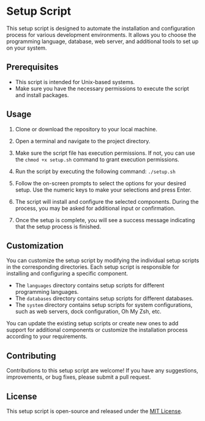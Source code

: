 # Setup Script

This setup script is designed to automate the installation and configuration process for various development environments. It allows you to choose the programming language, database, web server, and additional tools to set up on your system.

## Prerequisites

- This script is intended for Unix-based systems.
- Make sure you have the necessary permissions to execute the script and install packages.

## Usage

1. Clone or download the repository to your local machine.

2. Open a terminal and navigate to the project directory.

3. Make sure the script file has execution permissions. If not, you can use the `chmod +x setup.sh` command to grant execution permissions.

4. Run the script by executing the following command: `./setup.sh`

5. Follow the on-screen prompts to select the options for your desired setup. Use the numeric keys to make your selections and press Enter.

6. The script will install and configure the selected components. During the process, you may be asked for additional input or confirmation.

7. Once the setup is complete, you will see a success message indicating that the setup process is finished.

## Customization

You can customize the setup script by modifying the individual setup scripts in the corresponding directories. Each setup script is responsible for installing and configuring a specific component.

- The `languages` directory contains setup scripts for different programming languages.
- The `databases` directory contains setup scripts for different databases.
- The `system` directory contains setup scripts for system configurations, such as web servers, dock configuration, Oh My Zsh, etc.

You can update the existing setup scripts or create new ones to add support for additional components or customize the installation process according to your requirements.

## Contributing

Contributions to this setup script are welcome! If you have any suggestions, improvements, or bug fixes, please submit a pull request.

## License

This setup script is open-source and released under the [MIT License](LICENSE).

